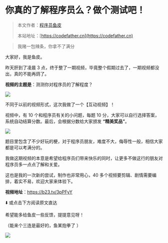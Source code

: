 # 你真的了解程序员么？做个测试吧！

> 本文作者：[程序员鱼皮](https://yuyuanweb.feishu.cn/wiki/Abldw5WkjidySxkKxU2cQdAtnah)
>
> 本站地址：[https://codefather.cn](https://codefather.cn)


> 我赌一包辣条，你拿不了满分

大家好，我是鱼皮。

昨天肝到了凌晨 3 点，终于整了一期视频，毕竟整个假期过去了，一期视频都没出，真的不能再鸽了。

**视频的主题是**：测测你对程序员的了解程度？

![](https://pic.yupi.icu/5563/202311081422828.png)

不同于以前的视频形式，这次我做了一个【互动视频】！

视频中，有 10 个和程序员有关的小问题，每题 10 分，大家可以自行选择答案，系统自动结算分数。最后，会根据分数给大家颁发 **“精美奖品”**。

![](https://pic.yupi.icu/5563/202311081422726.png)

题目里包含了不少好玩的梗，对于程序员朋友，难度不大，侮辱性一般，相信大家都是可以考满分的。

我做这期视频的本意是希望给程序员们带来快乐的同时，让更多不做这行的朋友对程序员多一点点了解和关爱。

这也是我的一次新的尝试，制作也非常用心，40 多个视频要剪辑、剧情需要编排，着实不易，欢迎大家来体验下。

**视频地址**：https://b23.tv/3pPFyY

⬇️ 或点击下方阅读原文直达

希望能多给鱼皮一些反馈，提提意见呀！

（能来个三连是最好的，鱼某抱拳了 ）

![](https://pic.yupi.icu/5563/202311081422636.jpeg)